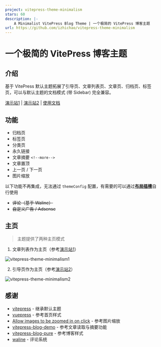 ```yaml
---
project: vitepress-theme-minimalism
stars: 60
description: |-
    A Minimalist VitePress Blog Theme | 一个极简的 VitePress 博客主题
url: https://github.com/izhichao/vitepress-theme-minimalism
---
```


# 一个极简的 VitePress 博客主题

## 介绍

基于 VitePress 默认主题拓展了引导页、文章列表页、文章页、归档页、标签页，可以与默认主题的文档模式 (带 Sidebar) 完全兼容。

[演示站1](https://zhichao.org) | [演示站2](https://link.zhichao.org/vitepress) | [使用文档](https://zhichao.org/posts/minimalism.html)

## 功能

- 归档页
- 标签页
- 分类页
- 永久链接
- 文章摘要 `<!--more-->`
- 文章置顶
- 上一页 / 下一页
- 图片缩放

以下功能不再集成，无法通过 `themeConfig` 配置，有需要的可以通过[**布局插槽**](https://vitepress.dev/zh/guide/extending-default-theme#layout-slots)自行使用

- ~~评论（基于 Waline）~~
- ~~自定义广告 / Adsense~~

## 主页

>  主题提供了两种主页模式

1. 文章列表作为主页（参考[演示站1](https://zhichao.org)）

![vitepress-theme-minimalism1](https://zhichao.org/images/vitepress-theme-minimalism1.webp)

2. 引导页作为主页（参考[演示站2](https://link.zhichao.org/vitepress)）

![vitepress-theme-minimalism2](https://zhichao.org/images/vitepress-theme-minimalism2.webp)

## 感谢

- [vitepress](https://github.com/vuejs/vitepress) - 继承默认主题
- [vuepress](https://github.com/vuejs/vuepress) - 参考首页样式
- [Allow images to be zoomed in on click](https://github.com/vuejs/vitepress/issues/854) - 参考图片缩放
- [vitepress-blog-demo](https://github.com/brc-dd/vitepress-blog-demo) - 参考文章读取与摘要功能
- [vitepress-blog-pure](https://github.com/airene/vitepress-blog-pure) - 参考博客样式
- [waline](https://github.com/walinejs/waline) - 评论系统
